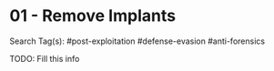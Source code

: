 # 01 - Remove Implants

Search Tag(s): #post-exploitation #defense-evasion #anti-forensics

TODO: Fill this info